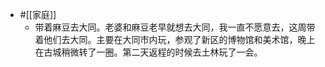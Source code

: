 - #[[家庭]]
    - 带着麻豆去大同。老婆和麻豆老早就想去大同，我一直不愿意去，这周带着他们去大同。主要在大同市内玩，参观了新区的博物馆和美术馆，晚上在古城稍微转了一圈。第二天返程的时候去土林玩了一会。

